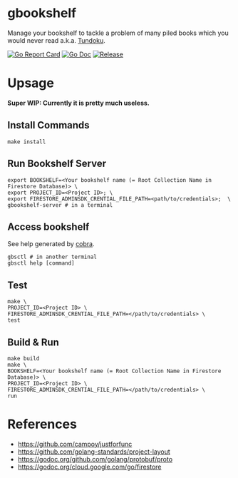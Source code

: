 # gbookshelf
Manage your bookshelf to tackle a problem of many piled books which you would never read a.k.a. [Tundoku](https://en.wikipedia.org/wiki/Tsundoku).

[![Go Report Card](https://goreportcard.com/badge/github.com/doi-t/gbookshelf?style=flat-square)](https://goreportcard.com/report/github.com/doi-t/gbookshelf)
[![Go Doc](https://img.shields.io/badge/godoc-reference-blue.svg?style=flat-square)](http://godoc.org/github.com/doi-t/gbookshelf)
[![Release](https://img.shields.io/github/release/doi-t/gbookshelf.svg?style=flat-square)](https://github.com/doi-t/gbookshelf/releases/latest)

# Upsage
**Super WIP: Currently it is pretty much useless.**

## Install Commands
```shell
make install
```

## Run Bookshelf Server
```shell
export BOOKSHELF=<Your bookshelf name (= Root Collection Name in Firestore Database)> \
export PROJECT_ID=<Project ID>; \
export FIRESTORE_ADMINSDK_CRENTIAL_FILE_PATH=<path/to/credentials>;  \
gbookshelf-server # in a terminal
```

## Access bookshelf
See help generated by [cobra](https://github.com/spf13/cobra).
```shell
gbsctl # in another terminal
gbsctl help [command]
```

## Test
```shell
make \
PROJECT_ID=<Project ID> \
FIRESTORE_ADMINSDK_CRENTIAL_FILE_PATH=</path/to/credentials> \
test
```

## Build & Run
```shell
make build
make \
BOOKSHELF=<Your bookshelf name (= Root Collection Name in Firestore Database)> \
PROJECT_ID=<Project ID> \
FIRESTORE_ADMINSDK_CRENTIAL_FILE_PATH=</path/to/credentials> \
run
```

# References
- https://github.com/campoy/justforfunc
- https://github.com/golang-standards/project-layout
- https://godoc.org/github.com/golang/protobuf/proto
- https://godoc.org/cloud.google.com/go/firestore

